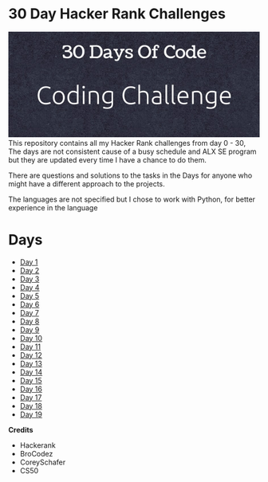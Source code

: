 # 30 Day Hacker Rank Challenges

![days](./30Days.jpg)
This repository contains all my Hacker Rank challenges from day 0 - 30, The days are not consistent cause of a busy schedule and ALX SE program but they are updated every time I have a chance to do them.

There are questions and solutions to the tasks in the Days for anyone who might have a different approach to the projects.

The languages are not specified but I chose to work with Python, for better experience in the language

# Days

 * [Day 1](./Day_1)
 * [Day 2](./Day_2)
 * [Day 3](./Day_3)
 * [Day 4](./Day_4)
 * [Day 5](./Day_5)
 * [Day 6](./Day_6)
 * [Day 7](./Day_7)
 * [Day 8](./Day_8)
 * [Day 9](./Da_9)
 * [Day 10](./Day_10)
 * [Day 11](./Day_11)
 * [Day 12](./Day_12)
 * [Day 13](./Day_13)
 * [Day 14](./Day_14)
 * [Day 15](./Day_15)
 * [Day 16](./Day_16)
 * [Day 17](./Day_17)
 * [Day 18](./Day_18)
 * [Day 19](./Day_19) 

**Credits** 

- Hackerank
- BroCodez
- CoreySchafer
- CS50
